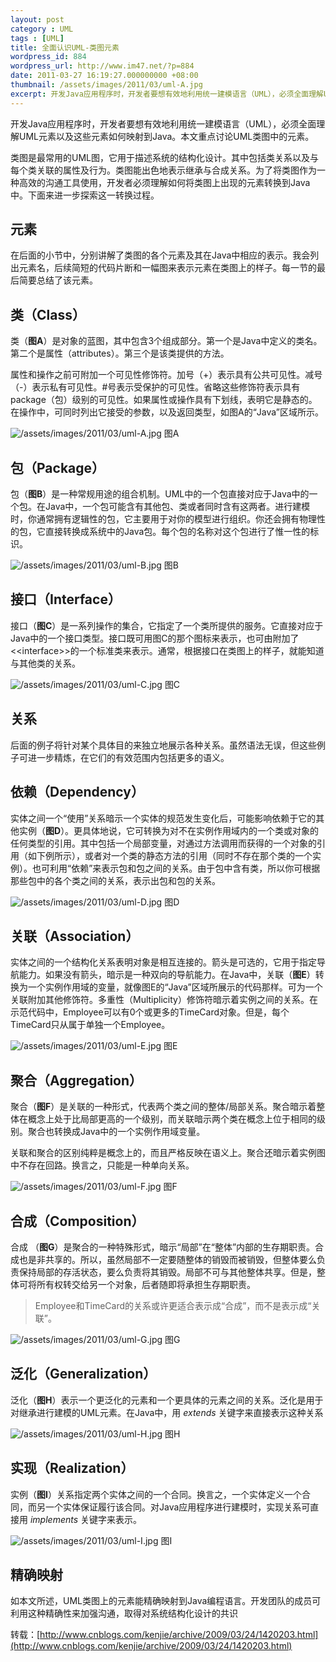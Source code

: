 ```yaml
---
layout: post
category : UML
tags : [UML]
title: 全面认识UML-类图元素
wordpress_id: 884
wordpress_url: http://www.im47.net/?p=884
date: 2011-03-27 16:19:27.000000000 +08:00
thumbnail: /assets/images/2011/03/uml-A.jpg
excerpt: 开发Java应用程序时，开发者要想有效地利用统一建模语言（UML），必须全面理解UML元素以及这些元素如何映射到Java。本文重点讨论UML类图中的元素。<br>类图是最常用的UML图，它用于描述系统的结构化设计。其中包括类关系以及与每个类关联的属性及行为。类图能出色地表示继承与合成关系。为了将类图作为一种高效的沟通工具使用，开发者必须理解如何将类图上出现的元素转换到Java中。下面来进一步探索这一转换过程。
---
```

开发Java应用程序时，开发者要想有效地利用统一建模语言（UML），必须全面理解UML元素以及这些元素如何映射到Java。本文重点讨论UML类图中的元素。

类图是最常用的UML图，它用于描述系统的结构化设计。其中包括类关系以及与每个类关联的属性及行为。类图能出色地表示继承与合成关系。为了将类图作为一种高效的沟通工具使用，开发者必须理解如何将类图上出现的元素转换到Java中。下面来进一步探索这一转换过程。

## 元素

在后面的小节中，分别讲解了类图的各个元素及其在Java中相应的表示。我会列出元素名，后续简短的代码片断和一幅图来表示元素在类图上的样子。每一节的最后简要总结了该元素。

## 类（Class）

类（**图A**）是对象的蓝图，其中包含3个组成部分。第一个是Java中定义的类名。第二个是属性（attributes）。第三个是该类提供的方法。

属性和操作之前可附加一个可见性修饰符。加号（+）表示具有公共可见性。减号（-）表示私有可见性。#号表示受保护的可见性。省略这些修饰符表示具有package（包）级别的可见性。如果属性或操作具有下划线，表明它是静态的。在操作中，可同时列出它接受的参数，以及返回类型，如图A的“Java”区域所示。

![/assets/images/2011/03/uml-A.jpg](/assets/images/2011/03/uml-A.jpg)
图A

## 包（Package）

包（**图B**）是一种常规用途的组合机制。UML中的一个包直接对应于Java中的一个包。在Java中，一个包可能含有其他包、类或者同时含有这两者。进行建模时，你通常拥有逻辑性的包，它主要用于对你的模型进行组织。你还会拥有物理性的包，它直接转换成系统中的Java包。每个包的名称对这个包进行了惟一性的标识。

![/assets/images/2011/03/uml-B.jpg](/assets/images/2011/03/uml-B.jpg)
图B

## 接口（Interface）

接口（**图C**）是一系列操作的集合，它指定了一个类所提供的服务。它直接对应于Java中的一个接口类型。接口既可用图C的那个图标来表示，也可由附加了&lt;&lt;interface&gt;&gt;的一个标准类来表示。通常，根据接口在类图上的样子，就能知道与其他类的关系。

![/assets/images/2011/03/uml-C.jpg](/assets/images/2011/03/uml-C.jpg)
图C

## 关系

后面的例子将针对某个具体目的来独立地展示各种关系。虽然语法无误，但这些例子可进一步精炼，在它们的有效范围内包括更多的语义。

## 依赖（Dependency）

实体之间一个“使用”关系暗示一个实体的规范发生变化后，可能影响依赖于它的其他实例（**图D**）。更具体地说，它可转换为对不在实例作用域内的一个类或对象的任何类型的引用。其中包括一个局部变量，对通过方法调用而获得的一个对象的引用（如下例所示），或者对一个类的静态方法的引用（同时不存在那个类的一个实例）。也可利用“依赖”来表示包和包之间的关系。由于包中含有类，所以你可根据那些包中的各个类之间的关系，表示出包和包的关系。

![/assets/images/2011/03/uml-D.jpg](/assets/images/2011/03/uml-D.jpg)
图D

## 关联（Association）

实体之间的一个结构化关系表明对象是相互连接的。箭头是可选的，它用于指定导航能力。如果没有箭头，暗示是一种双向的导航能力。在Java中，关联（**图E**）转换为一个实例作用域的变量，就像图E的“Java”区域所展示的代码那样。可为一个关联附加其他修饰符。多重性（Multiplicity）修饰符暗示着实例之间的关系。在示范代码中，Employee可以有0个或更多的TimeCard对象。但是，每个TimeCard只从属于单独一个Employee。

![/assets/images/2011/03/uml-E.jpg](/assets/images/2011/03/uml-E.jpg)
图E

## 聚合（Aggregation）

聚合（**图F**）是关联的一种形式，代表两个类之间的整体/局部关系。聚合暗示着整体在概念上处于比局部更高的一个级别，而关联暗示两个类在概念上位于相同的级别。聚合也转换成Java中的一个实例作用域变量。

关联和聚合的区别纯粹是概念上的，而且严格反映在语义上。聚合还暗示着实例图中不存在回路。换言之，只能是一种单向关系。

![/assets/images/2011/03/uml-F.jpg](/assets/images/2011/03/uml-F.jpg)
图F

## 合成（Composition）

合成 （**图G**）是聚合的一种特殊形式，暗示“局部”在“整体”内部的生存期职责。合成也是非共享的。所以，虽然局部不一定要随整体的销毁而被销毁，但整体要么负责保持局部的存活状态，要么负责将其销毁。局部不可与其他整体共享。但是，整体可将所有权转交给另一个对象，后者随即将承担生存期职责。

> Employee和TimeCard的关系或许更适合表示成“合成”，而不是表示成“关联”。</span>

![/assets/images/2011/03/uml-G.jpg](/assets/images/2011/03/uml-G.jpg)
图G

## 泛化（Generalization）

泛化（**图H**）表示一个更泛化的元素和一个更具体的元素之间的关系。泛化是用于对继承进行建模的UML元素。在Java中，用 *extends* 关键字来直接表示这种关系

![/assets/images/2011/03/uml-H.jpg](/assets/images/2011/03/uml-H.jpg)
图H

## 实现（Realization）

实例（**图I**）关系指定两个实体之间的一个合同。换言之，一个实体定义一个合同，而另一个实体保证履行该合同。对Java应用程序进行建模时，实现关系可直接用 *implements* 关键字来表示。

![/assets/images/2011/03/uml-I.jpg](/assets/images/2011/03/uml-I.jpg)
图I

## 精确映射

如本文所述，UML类图上的元素能精确映射到Java编程语言。开发团队的成员可利用这种精确性来加强沟通，取得对系统结构化设计的共识

转载：[http://www.cnblogs.com/kenjie/archive/2009/03/24/1420203.html](http://www.cnblogs.com/kenjie/archive/2009/03/24/1420203.html)